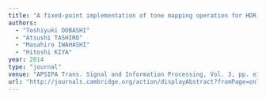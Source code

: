 ```yaml
---
title: "A fixed-point implementation of tone mapping operation for HDR images expressed in floating-point format"
authors:
  - "Toshiyuki DOBASHI"
  - "Atsushi TASHIRO"
  - "Masahiro IWAHASHI"
  - "Hitoshi KIYA"
year: 2014
type: "journal"
venue: "APSIPA Trans. Signal and Information Processing, Vol. 3, pp. e11, 2014-10-08."
url: "http://journals.cambridge.org/action/displayAbstract?fromPage=online&aid=9374693&fulltextType=RA&fileId=S2048770314000092"
---
```

